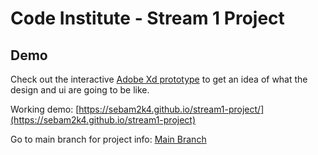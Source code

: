 # Code Institute - Stream 1 Project

## Demo

Check out the interactive [Adobe Xd prototype](https://xd.adobe.com/view/d2c984c5-1fc0-49ce-b6e2-c75375493a07/) to get an idea of what the design and ui are going to be like.

Working demo:  [https://sebam2k4.github.io/stream1-project/](https://sebam2k4.github.io/stream1-project)

Go to main branch for project info:
[Main Branch](https://github.com/sebam2k4/stream1-project)
